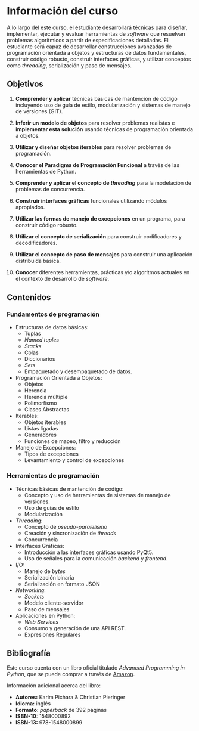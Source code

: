 # Información del curso

A lo largo del este curso, el estudiante desarrollará técnicas para diseñar, implementar, ejecutar y evaluar herramientas de _software_ que resuelvan problemas algorítmicos a partir de especificaciones detalladas. El estudiante será capaz de desarrollar construcciones avanzadas de programación orientada a objetos y estructuras de datos fundamentales, construir código robusto, construir interfaces gráficas, y utilizar conceptos como *threading*, serialización y paso de mensajes.

## Objetivos

1. **Comprender y aplicar** técnicas básicas de mantención de código incluyendo uso de guía de estilo, modularización y sistemas de manejo de versiones (GIT).

2. **Inferir un modelo de objetos** para resolver problemas realistas e **implementar esta solución** usando técnicas de programación orientada a objetos. 
    
3. **Utilizar y diseñar objetos iterables** para resolver problemas de programación.

4. **Conocer el Paradigma de Programación Funcional** a través de las herramientas de Python.

5. **Comprender y aplicar el concepto de _threading_** para la modelación de problemas de concurrencia.

6. **Construir interfaces gráficas** funcionales utilizando módulos apropiados.

7. **Utilizar las formas de manejo de excepciones** en un programa, para construir código robusto.

8. **Utilizar el concepto de serialización** para construir codificadores y decodificadores.

9. **Utilizar el concepto de paso de mensajes** para construir una aplicación distribuida básica.

10. **Conocer** diferentes herramientas, prácticas y/o algoritmos actuales en el contexto de desarrollo de _software_.

## Contenidos

### Fundamentos de programación

- Estructuras de datos básicas:
  - Tuplas
  - _Named tuples_
  - _Stacks_
  - Colas
  - Diccionarios
  - _Sets_
  - Empaquetado y desempaquetado de datos. 
- Programación Orientada a Objetos:
  - Objetos
  - Herencia
  - Herencia múltiple
  - Polimorfismo
  - Clases Abstractas
- Iterables:
  - Objetos iterables
  - Listas ligadas
  - Generadores
  - Funciones de mapeo, filtro y reducción
- Manejo de Excepciones:
  - Tipos de excepciones
  - Levantamiento y control de excepciones

### Herramientas de programación

- Técnicas básicas de mantención de código:
  - Concepto y uso de herramientas de sistemas de manejo de versiones.
  - Uso de guías de estilo
  - Modularización
- _Threading_:
  - Concepto de _pseudo-paralelismo_
  - Creación y sincronización de _threads_
  - Concurrencia
- Interfaces Gráficas:
  - Introducción a las interfaces gráficas usando PyQt5.
  - Uso de señales para la comunicación _backend_ y _frontend_.
- I/O:
  - Manejo de _bytes_
  - Serialización binaria
  - Serialización en formato JSON
- _Networking_:
  - _Sockets_
  - Modelo cliente-servidor
  - Paso de mensajes
- Aplicaciones en Python:
  - _Web Services_
  - Consumo y generación de una API REST.
  - Expresiones Regulares

## Bibliografía

Este curso cuenta con un libro oficial titulado _Advanced Programming in Python_,
que se puede comprar a través de [Amazon](https://www.amazon.com/dp/1548000892).

Información adicional acerca del libro:
- **Autores:** Karim Pichara & Christian Pieringer
- **Idioma:** inglés
- **Formato:** _paperback_ de 392 páginas
- **ISBN-10:** 1548000892
- **ISBN-13:** 978-1548000899

